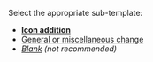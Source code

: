 <!-- Please select the the `Preview` tab -->

Select the appropriate sub-template:

-   [**Icon addition**](?expand=1&template=icon_addition.md&labels=needs+review,icon+change)
-   [General or miscellaneous change](?expand=1&template=general_change.md)
-   _[Blank](?expand=1&body=+) (not recommended)_

